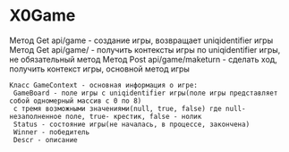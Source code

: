 # X0Game
  Метод Get api/game - создание игры, возвращает uniqidentifier игры
	Метод Get api/game/<uniqidentifier> - получить контексты игры по uniqidentifier игры, не обязательный метод
	Метод Post api/game/maketurn - сделать ход, получить контекст игры, основной метод игры

	Класс GameContext - основная информация о игре:
	 GameBoard - поле игры с uniqidentifier игры(поле игры представляет собой одномерный массив с 0 по 8)
	 с тремя возможными значениями(null, true, false) где null- незаполненное поле, true- крестик, false - нолик
	 Status - состояние игры(не началась, в процессе, закончена)
	 Winner - победитель
	 Descr - описание
